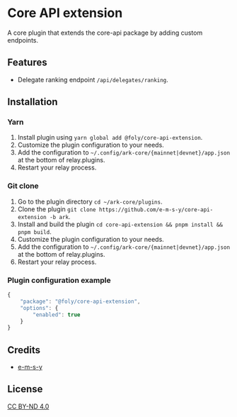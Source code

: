 # Core API extension
A core plugin that extends the core-api package by adding custom endpoints.

## Features
- Delegate ranking endpoint `/api/delegates/ranking`.

## Installation
### Yarn
1. Install plugin using `yarn global add @foly/core-api-extension`.
2. Customize the plugin configuration to your needs.
3. Add the configuration to `~/.config/ark-core/{mainnet|devnet}/app.json` at the bottom of relay.plugins.
4. Restart your relay process.

### Git clone
1. Go to the plugin directory `cd ~/ark-core/plugins`.
2. Clone the plugin `git clone https://github.com/e-m-s-y/core-api-extension -b ark`.
3. Install and build the plugin `cd core-api-extension && pnpm install && pnpm build`.
5. Customize the plugin configuration to your needs.
6. Add the configuration to `~/.config/ark-core/{mainnet|devnet}/app.json` at the bottom of relay.plugins.
7. Restart your relay process.

### Plugin configuration example
```js
{
    "package": "@foly/core-api-extension",
    "options": {
        "enabled": true
    }
}
```

## Credits

- [e-m-s-y](https://github.com/e-m-s-y)

## License

[CC BY-ND 4.0](LICENSE.md)
